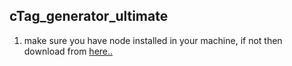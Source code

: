 ## cTag_generator_ultimate

1. make sure you have node installed in your machine, if not then download from [here..](https://nodejs.org/dist/v14.17.6/node-v14.17.6-x64.msi)
